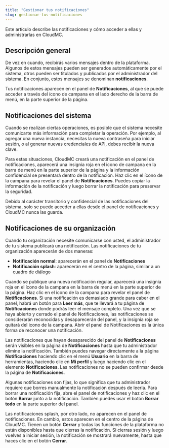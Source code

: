 ```yaml
---
title: "Gestionar tus notificaciones"
slug: gestionar-tus-notificaciones
---
```



Este artículo describe las notificaciones y cómo acceder a ellas y administrarlas en CloudMC.

## Descripción general

De vez en cuando, recibirás varios mensajes dentro de la plataforma. Algunos de estos mensajes pueden ser generados automáticamente por el sistema, otros pueden ser titulados y publicados por el administrador del sistema. En conjunto, estos mensajes se denominan **notificaciones**.

Tus notificaciones aparecen en el panel de **Notificaciones**, al que se puede acceder a través del ícono de campana en el lado derecho de la barra de menú, en la parte superior de la página.

## Notificaciones del sistema

Cuando se realizan ciertas operaciones, es posible que el sistema necesite comunicarte más información para completar la operación. Por ejemplo, al agregar una nueva instancia, necesitas la nueva contraseña para iniciar sesión, o al generar nuevas credenciales de API, debes recibir la nueva clave.

Para estas situaciones, CloudMC creará una notificación en el panel de notificaciones, aparecerá una insignia roja en el icono de campana en la barra de menú en la parte superior de la página y la información confidencial se presentará dentro de la notificación. Haz clic en el ícono de la campana para revelar el panel de **Notificaciones**. Puedes copiar la información de la notificación y luego borrar la notificación para preservar la seguridad.

Debido al carácter transitorio y confidencial de las notificaciones del sistema, solo se puede acceder a ellas desde el panel de notificaciones y CloudMC nunca las guarda.

## Notificaciones de su organización

Cuando tu organización necesite comunicarse con usted, el administrador de tu sistema publicará una notificación. Las notificaciones de tu organización aparecerán de dos maneras:

- **Notificación normal**: aparecerán en el panel de **Notificaciones**
- **Notificación splash**: aparecerán en el centro de la página, similar a un cuadro de diálogo

Cuando se publique una nueva notificación regular, aparecerá una insignia roja en el ícono de la campana en la barra de menú en la parte superior de la página. Haz clic en el ícono de la campana para revelar el panel de **Notificaciones**. Si una notificación es demasiado grande para caber en el panel, habrá un botón para **Leer más**, que te llevará a tu página de **Notificaciones** donde podrás leer el mensaje completo. Una vez que se haya abierto y cerrado el panel de Notificaciones, las notificaciones se considerarán reconocidas y desaparecerán del panel, y la insignia roja se quitará del icono de la campana. Abrir el panel de Notificaciones es la única forma de reconocer una notificación.

Las notificaciones que hayan desaparecido del panel de **Notificaciones** serán visibles en la página de **Notificaciones** hasta que tu administrador elimine la notificación. También puedes navegar directamente a la página **Notificaciones** haciendo clic en el menú **Usuario** en la barra de herramientas, haciendo clic en **Mi perfil** y luego haciendo clic en el elemento **Notificaciones**. Las notificaciones no se pueden confirmar desde la página de **Notificaciones**.

Algunas notificaciones son fijas, lo que significa que tu administrador requiere que borres manualmente la notificación después de leerla. Para borrar una notificación fija, abre el panel de notificaciones y haz clic en el botón **Borrar** junto a la notificación. También puedes usar el botón **Borrar todo** en la parte superior del panel.

Las notificaciones splash, por otro lado, no aparecen en el panel de notificaciones. En cambio, estos aparecen en el centro de la página de CloudMC. Tienen un botón **Cerrar** y todas las funciones de la plataforma no están disponibles hasta que cierras la notificación. Si cierras sesión y luego vuelves a iniciar sesión, la notificación se mostrará nuevamente, hasta que haces clic en el botón **Cerrar**.

